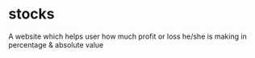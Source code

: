 # stocks
A website which helps user how much profit or loss he/she is making in percentage &amp; absolute value
